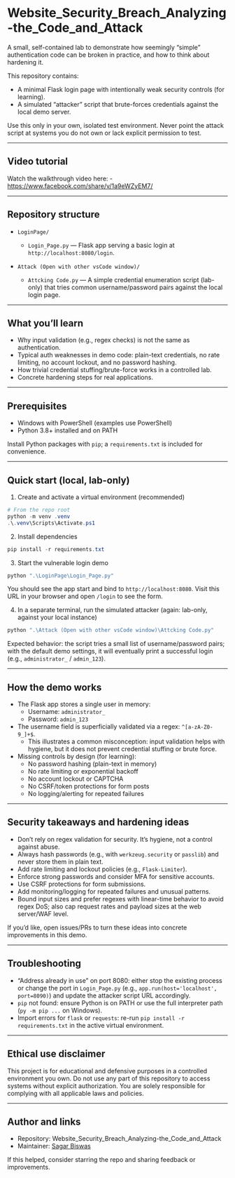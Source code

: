 # Website_Security_Breach_Analyzing-the_Code_and_Attack

A small, self-contained lab to demonstrate how seemingly “simple” authentication code can be broken in practice, and how to think about hardening it.

This repository contains:

- A minimal Flask login page with intentionally weak security controls (for learning).
- A simulated “attacker” script that brute-forces credentials against the local demo server.

Use this only in your own, isolated test environment. Never point the attack script at systems you do not own or lack explicit permission to test.

---

## Video tutorial

Watch the walkthrough video here: - https://www.facebook.com/share/v/1a9eWZyEM7/

---

## Repository structure

- `LoginPage/`
  - `Login_Page.py` — Flask app serving a basic login at `http://localhost:8080/login`.
  
- `Attack (Open with other vsCode window)/`
  - `Attcking Code.py` — A simple credential enumeration script (lab-only) that tries common username/password pairs against the local login page.
  
---

## What you’ll learn

- Why input validation (e.g., regex checks) is not the same as authentication.
- Typical auth weaknesses in demo code: plain-text credentials, no rate limiting, no account lockout, and no password hashing.
- How trivial credential stuffing/brute-force works in a controlled lab.
- Concrete hardening steps for real applications.

---

## Prerequisites

- Windows with PowerShell (examples use PowerShell)
- Python 3.8+ installed and on PATH

Install Python packages with `pip`; a `requirements.txt` is included for convenience.

---

## Quick start (local, lab-only)

1. Create and activate a virtual environment (recommended)

```powershell
# From the repo root
python -m venv .venv
.\.venv\Scripts\Activate.ps1
```

2. Install dependencies

```powershell
pip install -r requirements.txt
```

3. Start the vulnerable login demo

```powershell
python ".\LoginPage\Login_Page.py"
```

You should see the app start and bind to `http://localhost:8080`. Visit this URL in your browser and open `/login` to see the form.

4. In a separate terminal, run the simulated attacker (again: lab-only, against your local instance)

```powershell
python ".\Attack (Open with other vsCode window)\Attcking Code.py"
```

Expected behavior: the script tries a small list of username/password pairs; with the default demo settings, it will eventually print a successful login (e.g., `administrator_` / `admin_123`).

---

## How the demo works

- The Flask app stores a single user in memory:
  - Username: `administrator_`
  - Password: `admin_123`
- The username field is superficially validated via a regex: `^[a-zA-Z0-9_]+$`.
  - This illustrates a common misconception: input validation helps with hygiene, but it does not prevent credential stuffing or brute force.
- Missing controls by design (for learning):
  - No password hashing (plain-text in memory)
  - No rate limiting or exponential backoff
  - No account lockout or CAPTCHA
  - No CSRF/token protections for form posts
  - No logging/alerting for repeated failures

---

## Security takeaways and hardening ideas

- Don’t rely on regex validation for security. It’s hygiene, not a control against abuse.
- Always hash passwords (e.g., with `werkzeug.security` or `passlib`) and never store them in plain text.
- Add rate limiting and lockout policies (e.g., `Flask-Limiter`).
- Enforce strong passwords and consider MFA for sensitive accounts.
- Use CSRF protections for form submissions.
- Add monitoring/logging for repeated failures and unusual patterns.
- Bound input sizes and prefer regexes with linear-time behavior to avoid regex DoS; also cap request rates and payload sizes at the web server/WAF level.

If you’d like, open issues/PRs to turn these ideas into concrete improvements in this demo.

---

## Troubleshooting

- “Address already in use” on port 8080: either stop the existing process or change the port in `Login_Page.py` (e.g., `app.run(host='localhost', port=8090)`) and update the attacker script URL accordingly.
- `pip` not found: ensure Python is on PATH or use the full interpreter path (`py -m pip ...` on Windows).
- Import errors for `flask` or `requests`: re-run `pip install -r requirements.txt` in the active virtual environment.

---

## Ethical use disclaimer

This project is for educational and defensive purposes in a controlled environment you own. Do not use any part of this repository to access systems without explicit authorization. You are solely responsible for complying with all applicable laws and policies.

---

## Author and links

- Repository: Website_Security_Breach_Analyzing-the_Code_and_Attack
- Maintainer: [Sagar Biswas](https://github.com/SagarBiswas-MultiHAT)

If this helped, consider starring the repo and sharing feedback or improvements.
